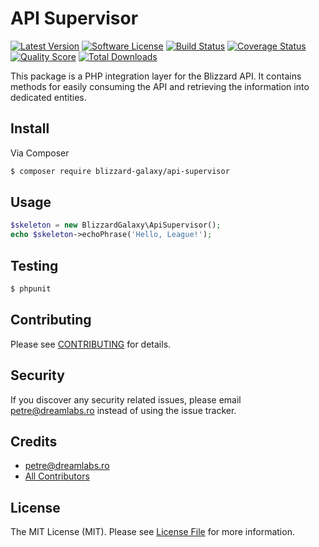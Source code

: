 # API Supervisor

[![Latest Version](https://img.shields.io/github/release/blizzard-galaxy/api-supervisor.svg?style=flat-square)](https://github.com/blizzard-galaxy/api-supervisor/releases)
[![Software License](https://img.shields.io/badge/license-MIT-brightgreen.svg?style=flat-square)](LICENSE.md)
[![Build Status](https://img.shields.io/travis/blizzard-galaxy/api-supervisor/master.svg?style=flat-square)](https://travis-ci.org/blizzard-galaxy/api-supervisor)
[![Coverage Status](https://img.shields.io/scrutinizer/coverage/g/blizzard-galaxy/api-supervisor.svg?style=flat-square)](https://scrutinizer-ci.com/g/blizzard-galaxy/api-supervisor/code-structure)
[![Quality Score](https://img.shields.io/scrutinizer/g/blizzard-galaxy/api-supervisor.svg?style=flat-square)](https://scrutinizer-ci.com/g/blizzard-galaxy/api-supervisor)
[![Total Downloads](https://img.shields.io/packagist/dt/league/api-supervisor.svg?style=flat-square)](https://packagist.org/packages/blizzard-galaxy/api-supervisor)

This package is a PHP integration layer for the Blizzard API. It contains methods for easily consuming the API and retrieving the information into dedicated entities.

## Install

Via Composer

``` bash
$ composer require blizzard-galaxy/api-supervisor
```

## Usage

``` php
$skeleton = new BlizzardGalaxy\ApiSupervisor();
echo $skeleton->echoPhrase('Hello, League!');
```

## Testing

``` bash
$ phpunit
```

## Contributing

Please see [CONTRIBUTING](CONTRIBUTING.md) for details.

## Security

If you discover any security related issues, please email petre@dreamlabs.ro instead of using the issue tracker.

## Credits

- [petre@dreamlabs.ro](https://github.com/petrepatrasc)
- [All Contributors](../../contributors)

## License

The MIT License (MIT). Please see [License File](LICENSE.md) for more information.
